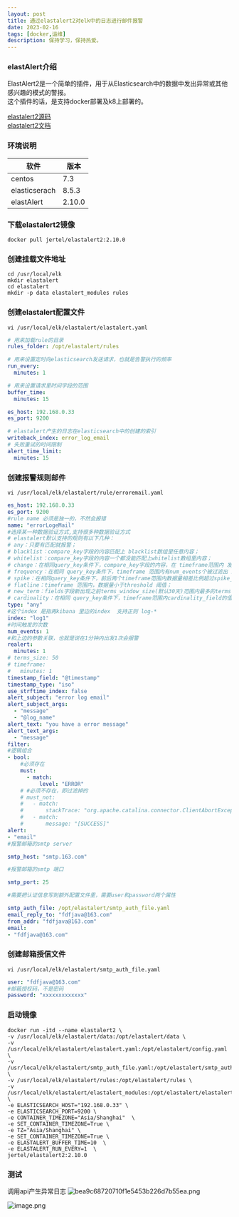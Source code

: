 ```yaml
---
layout: post
title: 通过elastalert2对elk中的日志进行邮件报警
date: 2023-02-16
tags: [docker,运维]
description: 保持学习，保持热爱。
---
```


### elastAlert介绍
ElastAlert2是一个简单的插件，用于从Elasticsearch中的数据中发出异常或其他感兴趣的模式的警报。  
这个插件的话，是支持docker部署及k8上部署的。

[elastalert2源码](https://github.com/jertel/elastalert2) \
[elastalert2文档](https://elastalert2.readthedocs.io/en/latest/)
### 环境说明

| 软件 | 版本 |
| --- | --- |
| centos | 7.3 |
| elasticserach | 8.5.3 |
| elastAlert | 2.10.0 |


### 下载elastalert2镜像
```docker
docker pull jertel/elastalert2:2.10.0
```
### 创建挂载文件地址
```shell
cd /usr/local/elk
mkdir elastalert
cd elastalert
mkdir -p data elastalert_modules rules
```
### 创建elastalert配置文件
```shell
vi /usr/local/elk/elastalert/elastalert.yaml
```

```yaml
# 用来加载rule的目录
rules_folder: /opt/elastalert/rules

# 用来设置定时向elasticsearch发送请求，也就是告警执行的频率
run_every:
  minutes: 1

# 用来设置请求里时间字段的范围
buffer_time:
  minutes: 15

es_host: 192.168.0.33
es_port: 9200

# elastalert产生的日志在elasticsearch中的创建的索引
writeback_index: error_log_email
# 失败重试的时间限制
alert_time_limit:
  minutes: 15
```

### 创建报警规则邮件
```shell
vi /usr/local/elk/elastalert/rule/erroremail.yaml
```

```yaml
es_host: 192.168.0.33
es_port: 9200
#rule name 必须是独一的，不然会报错
name: "errorLogeMail"
#选择某一种数据验证方式,支持很多种数据验证方式
# elastalert默认支持的规则有以下几种：
# any：只要有匹配就报警；
# blacklist：compare_key字段的内容匹配上 blacklist数组里任意内容；
# whitelist：compare_key字段的内容一个都没能匹配上whitelist数组里内容；
# change：在相同query_key条件下，compare_key字段的内容，在 timeframe范围内 发送变化；
# frequency：在相同 query_key条件下，timeframe 范围内有num_events个被过滤出 来的异常；我的实验就是参考了这个规则配置的
# spike：在相同query_key条件下，前后两个timeframe范围内数据量相差比例超过spike_height。其中可以通过spike_type设置具体涨跌方向是- up,down,both 。还可以通过threshold_ref设置要求上一个周期数据量的下限，threshold_cur设置要求当前周期数据量的下限，如果数据量不到下限，也不触发；
# flatline：timeframe 范围内，数据量小于threshold 阈值；
# new_term：fields字段新出现之前terms_window_size(默认30天)范围内最多的terms_size (默认50)个结果以外的数据；
# cardinality：在相同 query_key条件下，timeframe范围内cardinality_field的值超过 max_cardinality 或者低于min_cardinality
type: "any"
#这个index 是指再kibana 里边的index  支持正则 log-*
index: "log1"
#时间触发的次数
num_events: 1
#和上边的参数关联，也就是说在1分钟内出发1次会报警
realert:
  minutes: 1
# terms_size: 50
# timeframe:
#   minutes: 1
timestamp_field: "@timestamp"
timestamp_type: "iso"
use_strftime_index: false
alert_subject: "error log email"
alert_subject_args:
  - "message"
  - "@log_name"
alert_text: "you have a error message"
alert_text_args:
  - "message"
filter:
#逻辑组合
- bool:
    #必须存在
    must:
      - match:
          level: "ERROR"
    # #必须不存在，即过滤掉的
    # must_not:
    #   - match:
    #       stackTrace: "org.apache.catalina.connector.ClientAbortException: java.io.IOException: Broken pipe"
    #   - match:    
    #       message: "[SUCCESS]"
alert:
- "email"
#报警邮箱的smtp server

smtp_host: "smtp.163.com"

#报警邮箱的smtp 端口

smtp_port: 25

#需要把认证信息写到额外配置文件里，需要user和password两个属性

smtp_auth_file: /opt/elastalert/smtp_auth_file.yaml
email_reply_to: "fdfjava@163.com"
from_addr: "fdfjava@163.com"
email:
- "fdfjava@163.com"
```

### 创建邮箱授信文件
```shell
vi /usr/local/elk/elastalert/smtp_auth_file.yaml
```

```yaml
user: "fdfjava@163.com"
#邮箱授权码，不是密码
password: "xxxxxxxxxxxxx"
```

### 启动镜像
```
docker run -itd --name elastalert2 \
-v /usr/local/elk/elastalert/data:/opt/elastalert/data \
-v /usr/local/elk/elastalert/elastalert.yaml:/opt/elastalert/config.yaml \
-v /usr/local/elk/elastalert/smtp_auth_file.yaml:/opt/elastalert/smtp_auth_file.yaml \
-v /usr/local/elk/elastalert/rules:/opt/elastalert/rules \
-v /usr/local/elk/elastalert/elastalert_modules:/opt/elastalert/elastalert_modules  \
-e ELASTICSEARCH_HOST="192.168.0.33" \
-e ELASTICSEARCH_PORT=9200 \
-e CONTAINER_TIMEZONE="Asia/Shanghai"  \
-e SET_CONTAINER_TIMEZONE=True \
-e TZ="Asia/Shanghai" \
-e SET_CONTAINER_TIMEZONE=True \
-e ELASTALERT_BUFFER_TIME=10  \
-e ELASTALERT_RUN_EVERY=1  \
jertel/elastalert2:2.10.0
```
### 测试
调用api产生异常日志
![bea9c68720710f1e5453b226d7b55ea.png](https://p6-juejin.byteimg.com/tos-cn-i-k3u1fbpfcp/689597de4e624882811194efba3ec407~tplv-k3u1fbpfcp-watermark.image?)


![image.png](https://p9-juejin.byteimg.com/tos-cn-i-k3u1fbpfcp/2d298833a8fc4ecc8b30814fd2445df1~tplv-k3u1fbpfcp-watermark.image?)